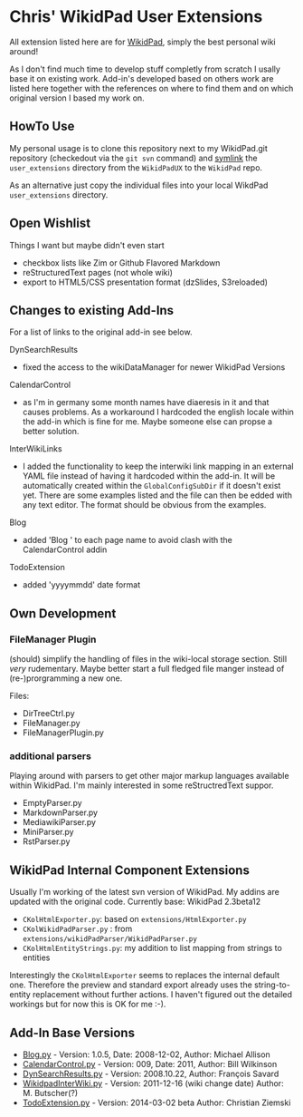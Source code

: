 Chris' WikidPad User Extensions
===============================
All extension listed here are for [WikidPad](http://wikidpad.sourceforge.net), simply the best personal wiki around!

As I don't find much time to develop stuff completly from scratch I usally base it on existing work. Add-in's developed based on others work are listed here together with the references on where to find them and on which original version I based my work on.

HowTo Use
---------

My personal usage is to clone this repository next to my WikidPad.git repository (checkedout via
the `git svn` command) and [symlink](http://schinagl.priv.at/nt/hardlinkshellext/hardlinkshellext.html) the `user_extensions` directory from the `WikidPadUX` to the `WikidPad` repo.

As an alternative just copy the individual files into your local WikdPad `user_extensions` 
directory.


Open Wishlist
-------------

Things I want but maybe didn't even start

  * checkbox lists like Zim or Github Flavored Markdown
  * reStructuredText pages (not whole wiki)
  * export to HTML5/CSS presentation format (dzSlides, S3reloaded)



Changes to existing Add-Ins
---------------------------

For a list of links to the original add-in see below.

DynSearchResults
  * fixed the access to the wikiDataManager for newer WikidPad Versions
    
CalendarControl
  * as I'm in germany some month names have diaeresis in it and that causes
    problems.  As a workaround I hardcoded the english locale within the add-in
    which is fine for me. Maybe someone else can propse a better solution.
                        

InterWikiLinks 
  * I added the functionality to keep the interwiki link
    mapping in an external YAML file instead of having it
    hardcoded within the add-in. It will be automatically
    created within the `GlobalConfigSubDir` if it doesn't
    exist yet. There are some examples listed and the file
    can then be edded with any text editor. The format
    should be obvious from the examples.

Blog
  * added 'Blog ' to each page name to avoid clash with the CalendarControl
    addin

TodoExtension
  * added 'yyyymmdd' date format 

Own Development
---------------

### FileManager Plugin

(should) simplify the handling of files in the wiki-local storage section.
Still *very* rudementary. Maybe better start a full fledged file manger instead
of (re-)prorgramming a new one.

Files:
  * DirTreeCtrl.py
  * FileManager.py
  * FileManagerPlugin.py


### additional parsers

Playing around with parsers to get other major markup languages available
within WikidPad. I'm mainly interested in some reStructredText suppor.

  * EmptyParser.py
  * MarkdownParser.py
  * MediawikiParser.py
  * MiniParser.py
  * RstParser.py


WikidPad Internal Component Extensions
--------------------------------------

Usually I'm working of the latest svn version of WikidPad. My addins are updated with the original code.
Currently base: WikidPad 2.3beta12 

 * `CKolHtmlExporter.py`: based on `extensions/HtmlExporter.py`
 * `CKolWikidPadParser.py` : from `extensions/wikidPadParser/WikidPadParser.py`
 * `CKolHtmlEntityStrings.py`: my addition to list mapping from strings to entities 

Interestingly the `CKolHtmlExporter` seems to replaces the internal default one. Therefore the preview
and standard export already uses the string-to-entity replacement without further actions.
I haven't figured out the detailed workings but for now this is OK for me :-).


Add-In Base Versions
--------------------

 * [Blog.py](https://sites.google.com/site/workbenchofstuff/home/blogger) - 
Version: 1.0.5,
Date: 2008-12-02,
Author: Michael Allison
 * [CalendarControl.py](http://calendarcontrol.wikidot.com/) - 
Version: 009, 
Date: 2011,
Author: Bill Wilkinson
 * [DynSearchResults.py](http://www.fsavard.com/flow/wikidpad-dynamic-search-results/) - 
Version: 2008.10.22,
Author: François Savard
 * [WikidpadInterWiki.py](trac.wikidpad2.webfactional.com/wiki/WikidpadInterWiki) -
Version: 2011-12-16 (wiki change date)
Author: M. Butscher(?)
 * [TodoExtension.py](http://www.ziemski.net/wikidpad/todo_extension.html) - 
Version: 2014-03-02 beta
Author: Christian Ziemski
